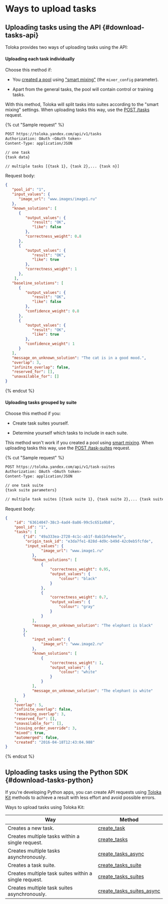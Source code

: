 # Ways to upload tasks

## Uploading tasks using the API {#download-tasks-api}

Toloka provides two ways of uploading tasks using the API:

#### Uploading each task individually

Choose this method if:

- You [created a pool](create-pool.md) using ["smart mixing"](https://toloka.ai/docs/guide/concepts/distribute-tasks-by-pages.html?lang=en#distribute-tasks-by-pages__smart-mixing) (the `mixer_config` parameter).

- Apart from the general tasks, the pool will contain control or training tasks.

With this method, Toloka will split tasks into suites according to the "smart mixing" settings. When uploading tasks this way, use the [ POST /tasks](create-task.md) request.

{% cut "Sample request" %}

```bash
POST https://toloka.yandex.com/api/v1/tasks
Authorization: OAuth <OAuth token>
Content-Type: application/JSON

// one task
{task data}

// multiple tasks [{task 1}, {task 2},... {task n}]
```

Request body:

```json
{
   "pool_id": "1",
   "input_values": {
      "image_url": "www.images/image1.ru"
   },
   "known_solutions": [
      {
         "output_values": {
            "result": "OK",
            "like": false
         },
         "correctness_weight": 0.8
      },
      {
         "output_values": {
            "result": "OK",
            "like": true
         },
         "correctness_weight": 1
      },
    ],
   "baseline_solutions": [
      {
         "output_values": {
            "result": "OK",
            "like": false
         },
         "confidence_weight": 0.8
      },
      {
         "output_values": {
            "result": "OK",
            "like": true
         },
         "confidence_weight": 1
      }
   ],
   "message_on_unknown_solution": "The cat is in a good mood.",
   "overlap": 3,
   "infinite_overlap": false,
   "reserved_for": [],
   "unavailable_for": []
}
```

{% endcut %}

#### Uploading tasks grouped by suite

Choose this method if you:

- Create task suites yourself.

- Determine yourself which tasks to include in each suite.


This method won't work if you created a pool using [smart mixing](https://toloka.ai/docs/guide/concepts/distribute-tasks-by-pages.html?lang=en#distribute-tasks-by-pages__smart-mixing). When uploading tasks this way, use the [POST /task-suites](create-task-suite.md) request.


{% cut "Sample request" %}

```bash
POST https://toloka.yandex.com/api/v1/task-suites
Authorization: OAuth <OAuth token>
Content-Type: application/JSON

// one task suite
{task suite parameters}

// multiple task suites [{task suite 1}, {task suite 2},... {task suite N}]
```

Request body:

```json
{
    "id": "63614047-38c3-4ad4-8a86-99c5c651a9b8",
    "pool_id": "1",
    "tasks": [
        {"id": "49a333ea-2728-4c1c-ab1f-8ab1bfe4ee7e",
         "origin_task_id": "e3da7fe1-828d-4d9c-b49d-42c0eb5fcfde",
         "input_values": {
                "image_url": "www.image1.ru"
            },
            "known_solutions": [
                {
                    "correctness_weight": 0.95,
                    "output_values": {
                        "colour": "black"
                    }
                },
                {
                    "correctness_weight": 0.7,
                    "output_values": {
                        "colour": "gray"
                    }
                }
            ],
            "message_on_unknown_solution": "The elephant is black"
        },
        {
            "input_values": {
                "image_url": "www.image2.ru"
            },
            "known_solutions": [
                {
                    "correctness_weight": 1,
                    "output_values": {
                        "colour": "white"
                    }
                }
            ],
            "message_on_unknown_solution": "The elephant is white"
        }
    ],
    "overlap": 5,
    "infinite_overlap": false,
    "remaining_overlap": 3,
    "reserved_for": [],
    "unavailable_for": [],
    "issuing_order_override": 3,
    "mixed": true,
    "automerged": false,
    "created": "2016-04-18T12:43:04.988"
}

```

{% endcut %}

## Uploading tasks using the Python SDK {#download-tasks-python}

If you're developing Python apps, you can create API requests using [Toloka Kit](https://toloka.ai/en/docs/toloka-kit/) methods to achieve a result with less effort and avoid possible errors.

Ways to upload tasks using Toloka Kit:

Way | Method
----- | -----
Creates a new task. | [create_task](https://toloka.ai/en/docs/toloka-kit/reference/toloka.client.TolokaClient.create_task)
Creates multiple tasks within a single request. | [create_tasks](https://toloka.ai/en/docs/toloka-kit/reference/toloka.client.TolokaClient.create_tasks)
Creates multiple tasks asynchronously. | [create_tasks_async](https://toloka.ai/en/docs/toloka-kit/reference/toloka.client.TolokaClient.create_tasks_async)
Creates a task suite. | [create_tasks_suite](https://toloka.ai/en/docs/toloka-kit/reference/toloka.client.TolokaClient.create_task_suite)
Creates multiple task suites within a single request. | [create_tasks_suites](https://toloka.ai/en/docs/toloka-kit/reference/toloka.client.TolokaClient.create_task_suites)
Creates multiple task suites asynchronously. | [create_tasks_suites_async](https://toloka.ai/en/docs/toloka-kit/reference/toloka.client.TolokaClient.create_task_suites_async)
